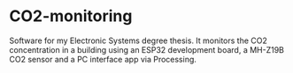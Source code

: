 # CO2-monitoring
Software for my Electronic Systems degree thesis. It monitors the CO2 concentration in a building using an ESP32 development board, a MH-Z19B CO2 sensor and a PC interface app via Processing.
